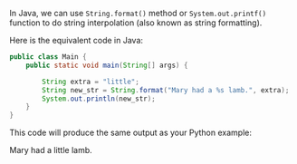 In Java, we can use `String.format()` method or `System.out.printf()` function to do string interpolation (also known as string formatting). 

Here is the equivalent code in Java:

```java
public class Main {
    public static void main(String[] args) {

        String extra = "little";
        String new_str = String.format("Mary had a %s lamb.", extra);
        System.out.println(new_str);
    }
}
```

This code will produce the same output as your Python example: 

Mary had a little lamb.
